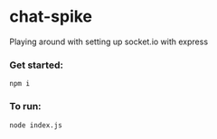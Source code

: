 # chat-spike

Playing around with setting up socket.io with express

### Get started:

`npm i`

### To run:

`node index.js`
